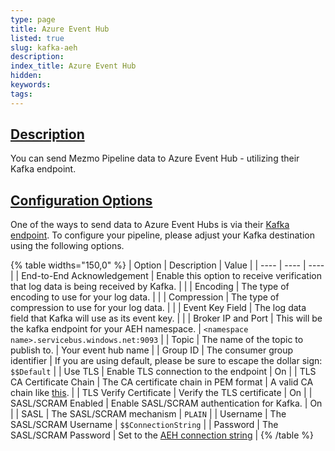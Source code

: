 ```yaml
---
type: page
title: Azure Event Hub
listed: true
slug: kafka-aeh
description: 
index_title: Azure Event Hub
hidden: 
keywords: 
tags: 
---
```


## [Description](https://docs.mezmo.com/docs/kafka-pipeline-destination#description)

You can send Mezmo Pipeline data to Azure Event Hub - utilizing their Kafka endpoint.

## [Configuration Options](https://docs.mezmo.com/docs/kafka-pipeline-destination#configuration-options)

One of the ways to send data to Azure Event Hubs is via their [Kafka endpoint](https://learn.microsoft.com/en-us/azure/event-hubs/azure-event-hubs-kafka-overview).  To configure your pipeline, please adjust your Kafka destination using the following options.

{% table widths="150,0" %}
| Option | Description | Value | 
| ---- | ---- | ---- | 
| End-to-End Acknowledgement | Enable this option to receive verification that log data is being received by Kafka. |  | 
| Encoding | The type of encoding to use for your log data. |  | 
| Compression | The type of compression to use for your log data. |  | 
| Event Key Field | The log data field that Kafka will use as its event key. |  | 
| Broker IP and Port | This will be the kafka endpoint for your AEH namespace. | `<namespace name>.servicebus.windows.net:9093` | 
| Topic | The name of the topic to publish to. | Your event hub name | 
| Group ID | The consumer group identifier | If you are using default, please be sure to escape the dollar sign: `$$Default` | 
| Use TLS | Enable TLS connection to the endpoint | On | 
| TLS CA Certificate Chain | The CA certificate chain in PEM format | A valid CA chain like [this](https://curl.se/ca/cacert.pem). | 
| TLS Verify Certificate | Verify the TLS certificate | On | 
| SASL/SCRAM Enabled | Enable SASL/SCRAM authentication for Kafka. | On | 
| SASL | The SASL/SCRAM mechanism | `PLAIN` | 
| Username | The SASL/SCRAM Username | `$$ConnectionString` | 
| Password | The SASL/SCRAM Password | Set to the [AEH connection string](https://learn.microsoft.com/en-us/azure/event-hubs/event-hubs-get-connection-string) | 
{% /table %}